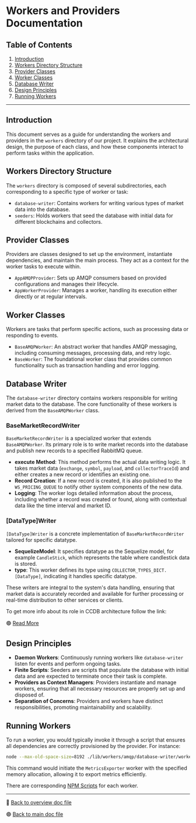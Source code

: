 # Workers and Providers Documentation

## Table of Contents

1. [Introduction](#introduction)
2. [Workers Directory Structure](#workers-directory-structure)
3. [Provider Classes](#provider-classes)
4. [Worker Classes](#worker-classes)
5. [Database Writer](#database-writer)
6. [Design Principles](#design-principles)
7. [Running Workers](#running-workers)

---

## Introduction
This document serves as a guide for understanding the workers and providers in the `workers` directory of our project. It explains the architectural design, the purpose of each class, and how these components interact to perform tasks within the application.

## Workers Directory Structure
The `workers` directory is composed of several subdirectories, each corresponding to a specific type of worker or task:

- `database-writer`: Contains workers for writing various types of market data into the database.
- `seeders`: Holds workers that seed the database with initial data for different blockchains and collectors.

## Provider Classes
Providers are classes designed to set up the environment, instantiate dependencies, and maintain the main process. They act as a context for the worker tasks to execute within.

- `AppAMQPProvider`: Sets up AMQP consumers based on provided configurations and manages their lifecycle.
- `AppWorkerProvider`: Manages a worker, handling its execution either directly or at regular intervals.

## Worker Classes
Workers are tasks that perform specific actions, such as processing data or responding to events.

- `BaseAMQPWorker`: An abstract worker that handles AMQP messaging, including consuming messages, processing data, and retry logic.
- `BaseWorker`: The foundational worker class that provides common functionality such as transaction handling and error logging.

## Database Writer

The `database-writer` directory contains workers responsible for writing market data to the database. The core functionality of these workers is derived from the `BaseAMQPWorker` class.

### BaseMarketRecordWriter
`BaseMarketRecordWriter` is a specialized worker that extends `BaseAMQPWorker`. Its primary role is to write market records into the database and publish new records to a specified RabbitMQ queue.

- **execute Method**: This method performs the actual data writing logic. It takes market data (`exchange`, `symbol`, `payload`, and `collectorTraceId`) and either creates a new record or identifies an existing one.
- **Record Creation**: If a new record is created, it is also published to the `WS_PRICING_QUEUE` to notify other system components of the new data.
- **Logging**: The worker logs detailed information about the process, including whether a record was created or found, along with contextual data like the time interval and market ID.

### [DataType]Writer
`[DataType]Writer` is a concrete implementation of `BaseMarketRecordWriter` tailored for specific datatype.

- **SequelizeModel**: It specifies datatype as the Sequelize model, for example `CandleStick`, which represents the table where candlestick data is stored.
- **type**: This worker defines its type using `COLLECTOR_TYPES_DICT.[DataType]`, indicating it handles specific datatype.

These writers are integral to the system's data handling, ensuring that market data is accurately recorded and available for further processing or real-time distribution to other services or clients.

To get more info about its role in CCDB architecture follow the link:

🟢 [Read More](../architecture/database_writer.md)

## Design Principles
- **Daemon Workers**: Continuously running workers like `database-writer` listen for events and perform ongoing tasks.
- **Finite Scripts**: Seeders are scripts that populate the database with initial data and are expected to terminate once their task is complete.
- **Providers as Context Managers**: Providers instantiate and manage workers, ensuring that all necessary resources are properly set up and disposed of.
- **Separation of Concerns**: Providers and workers have distinct responsibilities, promoting maintainability and scalability.

## Running Workers
To run a worker, you would typically invoke it through a script that ensures all dependencies are correctly provisioned by the provider. For instance:

```sh
node --max-old-space-size=8192 ./lib/workers/amqp/database-writer/worker.js
```

This command would initiate the `MetricsExporter` worker with the specified memory allocation, allowing it to export metrics efficiently.

There are corresponding [NPM Scripts](./npm-scripts-setup.md) for each worker.

---

🔵 [Back to overview doc file](./overview.md)

🟣 [Back to main doc file](../../README.md)
